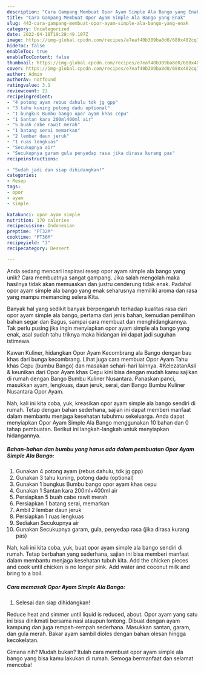```yaml
---
description: "Cara Gampang Membuat Opor Ayam Simple Ala Bango yang Enak"
title: "Cara Gampang Membuat Opor Ayam Simple Ala Bango yang Enak"
slug: 443-cara-gampang-membuat-opor-ayam-simple-ala-bango-yang-enak
category: Uncategorized
date: 2022-04-18T19:28:49.107Z
image: https://img-global.cpcdn.com/recipes/e7eaf40b309ba8d0/680x482cq70/opor-ayam-simple-ala-bango-foto-resep-utama.jpg
hideToc: false
enableToc: true
enableTocContent: false
thumbnail: https://img-global.cpcdn.com/recipes/e7eaf40b309ba8d0/680x482cq70/opor-ayam-simple-ala-bango-foto-resep-utama.jpg
cover: https://img-global.cpcdn.com/recipes/e7eaf40b309ba8d0/680x482cq70/opor-ayam-simple-ala-bango-foto-resep-utama.jpg
author: Admin
authorAv: notfound
ratingvalue: 3.1
reviewcount: 23
recipeingredient:
- "4 potong ayam rebus dahulu tdk jg gpp"
- "3 tahu kuning potong dadu optional"
- "1 bungkus Bumbu bango opor ayam khas cepu"
- "1 Santan kara 200ml400ml air"
- "5 buah cabe rawit merah"
- "1 batang serai memarkan"
- "2 lembar daun jeruk"
- "1 ruas lengkuas"
- "Secukupnya air"
- "Secukupnya garam gula penyedap rasa jika dirasa kurang pas"
recipeinstructions:

- "Sudah jadi dan siap dihidangkan!"
categories:
- Resep
tags:
- opor
- ayam
- simple

katakunci: opor ayam simple 
nutrition: 170 calories
recipecuisine: Indonesian
preptime: "PT32M"
cooktime: "PT36M"
recipeyield: "3"
recipecategory: Dessert

---
```





Anda sedang mencari inspirasi resep opor ayam simple ala bango yang unik? Cara membuatnya sangat gampang. Jika salah mengolah maka hasilnya tidak akan memuaskan dan justru cenderung tidak enak. Padahal opor ayam simple ala bango yang enak seharusnya memiliki aroma dan rasa yang mampu memancing selera Kita.





Banyak hal yang sedikit banyak berpengaruh terhadap kualitas rasa dari opor ayam simple ala bango, pertama dari jenis bahan, kemudian pemilihan bahan segar dan Bagus, sampai cara membuat dan menghidangkannya. Tak perlu pusing jika ingin menyiapkan opor ayam simple ala bango yang enak,      asal sudah tahu triknya maka hidangan ini dapat jadi suguhan istimewa.














Kawan Kuliner, hidangkan Opor Ayam Kecombrang ala Bango dengan bau khas dari bunga kecombrang. Lihat juga cara membuat Opor Ayam Tahu khas Cepu (bumbu Bango) dan masakan sehari-hari lainnya. #KelezatanAsli &amp; keunikan dari Opor Ayam khas Cepu kini bisa dengan mudah kamu sajikan di rumah dengan Bango Bumbu Kuliner Nusantara. Panaskan panci, masukkan ayam, lengkuas, daun jeruk, serai, dan Bango Bumbu Kuliner Nusantara Opor Ayam.






Nah, kali ini kita coba, yuk, kreasikan opor ayam simple ala bango sendiri di rumah. Tetap dengan bahan sederhana, sajian ini dapat memberi manfaat dalam membantu menjaga kesehatan tubuhmu sekeluarga. Anda dapat menyiapkan Opor Ayam Simple Ala Bango menggunakan 10 bahan dan 0 tahap pembuatan. Berikut ini langkah-langkah untuk menyiapkan hidangannya.

<!--inarticleads1-->

##### Bahan-bahan dan bumbu yang harus ada dalam pembuatan Opor Ayam Simple Ala Bango:

1. Gunakan 4 potong ayam (rebus dahulu, tdk jg gpp)
1. Gunakan 3 tahu kuning, potong dadu (optional)
1. Gunakan 1 bungkus Bumbu bango opor ayam khas cepu
1. Gunakan 1 Santan kara 200ml+400ml air
1. Persiapkan 5 buah cabe rawit merah
1. Persiapkan 1 batang serai, memarkan
1. Ambil 2 lembar daun jeruk
1. Persiapkan 1 ruas lengkuas
1. Sediakan Secukupnya air
1. Gunakan Secukupnya garam, gula, penyedap rasa (jika dirasa kurang pas)


Nah, kali ini kita coba, yuk, buat opor ayam simple ala bango sendiri di rumah. Tetap berbahan yang sederhana, sajian ini bisa memberi manfaat dalam membantu menjaga kesehatan tubuh kita. Add the chicken pieces and cook until chicken is no longer pink. Add water and coconut milk and bring to a boil. 

<!--inarticleads2-->

##### Cara memasak Opor Ayam Simple Ala Bango:


1. Selesai dan siap dihidangkan!

Reduce heat and simmer until liquid is reduced, about. Opor ayam yang satu ini bisa dinikmati bersama nasi ataupun lontong. Dibuat dengan ayam kampung dan juga rempah-rempah sederhana. Masukkan santan, garam, dan gula merah. Bakar ayam sambil dioles dengan bahan olesan hingga kecokelatan. 

Gimana nih? Mudah bukan? Itulah cara membuat opor ayam simple ala bango yang bisa kamu lakukan di rumah. Semoga bermanfaat dan selamat mencoba!
